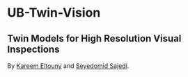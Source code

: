 # UB-Twin-Vision
## Twin Models for High Resolution Visual Inspections

By [Kareem Eltouny](https://github.com/keltouny) and [Seyedomid Sajedi](https://github.com/OmidSaj).
